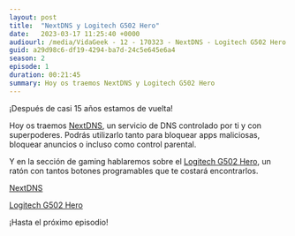 ```yaml
---
layout: post
title:  "NextDNS y Logitech G502 Hero"
date:   2023-03-17 11:25:40 +0000
audiourl: /media/VidaGeek - 12 - 170323 - NextDNS - Logitech G502 Hero.mp3
guid: a29d98c6-df19-4294-ba7d-24c5e645e6a4
season: 2
episode: 1
duration: 00:21:45
summary: Hoy os traemos NextDNS y Logitech G502 Hero
---
```

¡Después de casi 15 años estamos de vuelta!

Hoy os traemos [NextDNS][nextdns], un servicio de DNS controlado por ti y con superpoderes. Podrás utilizarlo tanto para bloquear apps maliciosas, bloquear anuncios o incluso como control parental.

Y en la sección de gaming hablaremos sobre el [Logitech G502 Hero][logitech], un ratón con tantos botones programables que te costará encontrarlos.

[NextDNS][nextdns]

[Logitech G502 Hero][logitech]

¡Hasta el próximo episodio!

[logitech]: https://amzn.to/42fdBYN
[nextdns]: https://nextdns.io/?from=w3gmvhd4
